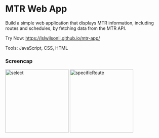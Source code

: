 # MTR Web App

Build a simple web application that displays MTR information, including routes and schedules, by fetching data from the MTR API.

Try Now: https://lslwilsonli.github.io/mtr-app/

Tools: JavaScript, CSS, HTML

### Screencap

<img width="200" alt="select" src="https://github.com/user-attachments/assets/056424e3-964f-4944-9835-9d6ddc10db68">
<img width="200" alt="specificRoute" src="https://github.com/user-attachments/assets/352c4cb2-d889-436a-9996-a53cbad38d82">
